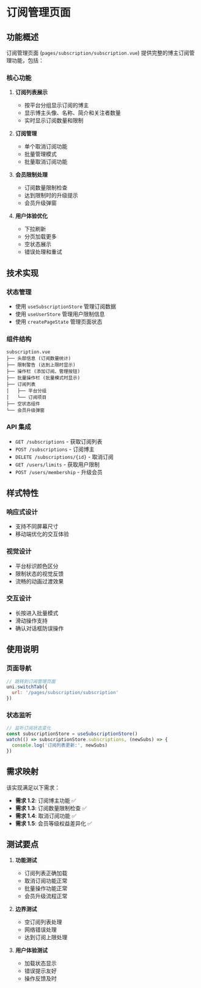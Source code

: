 # 订阅管理页面

## 功能概述

订阅管理页面 (`pages/subscription/subscription.vue`) 提供完整的博主订阅管理功能，包括：

### 核心功能

1. **订阅列表展示**
   - 按平台分组显示订阅的博主
   - 显示博主头像、名称、简介和关注者数量
   - 实时显示订阅数量和限制

2. **订阅管理**
   - 单个取消订阅功能
   - 批量管理模式
   - 批量取消订阅功能

3. **会员限制处理**
   - 订阅数量限制检查
   - 达到限制时的升级提示
   - 会员升级弹窗

4. **用户体验优化**
   - 下拉刷新
   - 分页加载更多
   - 空状态展示
   - 错误处理和重试

## 技术实现

### 状态管理
- 使用 `useSubscriptionStore` 管理订阅数据
- 使用 `useUserStore` 管理用户限制信息
- 使用 `createPageState` 管理页面状态

### 组件结构
```
subscription.vue
├── 头部信息 (订阅数量统计)
├── 限制警告 (达到上限时显示)
├── 操作栏 (添加订阅、管理按钮)
├── 批量操作栏 (批量模式时显示)
├── 订阅列表
│   ├── 平台分组
│   └── 订阅项目
├── 空状态组件
└── 会员升级弹窗
```

### API 集成
- `GET /subscriptions` - 获取订阅列表
- `POST /subscriptions` - 订阅博主
- `DELETE /subscriptions/{id}` - 取消订阅
- `GET /users/limits` - 获取用户限制
- `POST /users/membership` - 升级会员

## 样式特性

### 响应式设计
- 支持不同屏幕尺寸
- 移动端优化的交互体验

### 视觉设计
- 平台标识颜色区分
- 限制状态的视觉反馈
- 流畅的动画过渡效果

### 交互设计
- 长按进入批量模式
- 滑动操作支持
- 确认对话框防误操作

## 使用说明

### 页面导航
```javascript
// 跳转到订阅管理页面
uni.switchTab({
  url: '/pages/subscription/subscription'
})
```

### 状态监听
```javascript
// 监听订阅状态变化
const subscriptionStore = useSubscriptionStore()
watch(() => subscriptionStore.subscriptions, (newSubs) => {
  console.log('订阅列表更新:', newSubs)
})
```

## 需求映射

该实现满足以下需求：

- **需求 1.2**: 订阅博主功能 ✅
- **需求 1.3**: 订阅数量限制检查 ✅  
- **需求 1.4**: 取消订阅功能 ✅
- **需求 1.5**: 会员等级权益差异化 ✅

## 测试要点

1. **功能测试**
   - 订阅列表正确加载
   - 取消订阅功能正常
   - 批量操作功能正常
   - 会员升级流程正常

2. **边界测试**
   - 空订阅列表处理
   - 网络错误处理
   - 达到订阅上限处理

3. **用户体验测试**
   - 加载状态显示
   - 错误提示友好
   - 操作反馈及时
